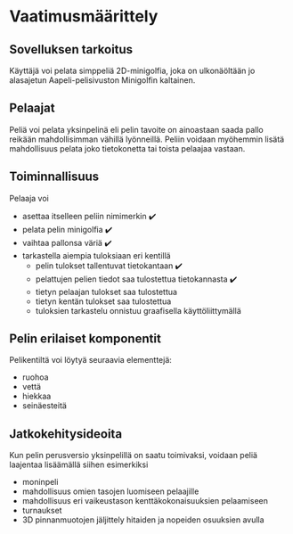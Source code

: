 # Vaatimusmäärittely

## Sovelluksen tarkoitus

Käyttäjä voi pelata simppeliä 2D-minigolfia, joka on ulkonäöltään jo alasajetun Aapeli-pelisivuston Minigolfin kaltainen.

## Pelaajat

Peliä voi pelata yksinpelinä eli pelin tavoite on ainoastaan saada pallo reikään mahdollisimman vähillä lyönneillä. Peliin voidaan myöhemmin lisätä mahdollisuus pelata joko tietokonetta tai toista pelaajaa vastaan.

## Toiminnallisuus

Pelaaja voi

- asettaa itselleen peliin nimimerkin ✔️
- pelata pelin minigolfia ✔️
- vaihtaa pallonsa väriä ✔️
- tarkastella aiempia tuloksiaan eri kentillä
  - pelin tulokset tallentuvat tietokantaan ✔️
  - pelattujen pelien tiedot saa tulostettua tietokannasta ✔️
  - tietyn pelaajan tulokset saa tulostettua
  - tietyn kentän tulokset saa tulostettua
  - tuloksien tarkastelu onnistuu graafisella käyttöliittymällä

## Pelin erilaiset komponentit

Pelikentiltä voi löytyä seuraavia elementtejä:

- ruohoa
- vettä
- hiekkaa
- seinäesteitä

## Jatkokehitysideoita

Kun pelin perusversio yksinpelillä on saatu toimivaksi, voidaan peliä laajentaa lisäämällä siihen esimerkiksi

- moninpeli
- mahdollisuus omien tasojen luomiseen pelaajille
- mahdollisuus eri vaikeustason kenttäkokonaisuuksien pelaamiseen
- turnaukset
- 3D pinnanmuotojen jäljittely hitaiden ja nopeiden osuuksien avulla
